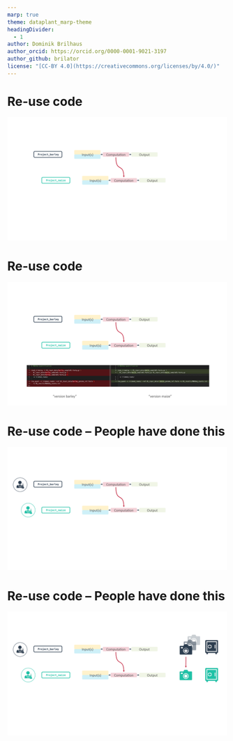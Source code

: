 ```yaml
---
marp: true
theme: dataplant_marp-theme
headingDivider: 
  - 1
author: Dominik Brilhaus
author_orcid: https://orcid.org/0000-0001-9021-3197
author_github: brilator
license: "[CC-BY 4.0](https://creativecommons.org/licenses/by/4.0/)"
---
```


# Re-use code

![w:900](../images/Git_RNASeq_ReuseCode_img1.png)

# Re-use code

![w:900](../images/Git_RNASeq_ReuseCode_img2.png)

# Re-use code – People have done this

![w:900](../images/Git_RNASeq_ReuseCode_img3.png)

# Re-use code – People have done this

![w:900](../images/Git_RNASeq_ReuseCode_img4.png)

